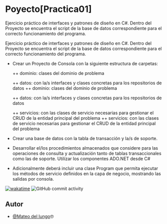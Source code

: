 
# Poyecto[Practica01]
Ejercicio práctico de interfaces y patrones de diseño en C#. Dentro del Proyecto se encuentra el script de la base de datos correspondiente para el correcto funcionamiento del programa.



Ejercicio práctico de interfaces y patrones de diseño en C#. Dentro del Proyecto se encuentra el script de la base de datos correspondiente para el correcto funcionamiento del programa.

- Crear un Proyecto de Consola con la siguiente estructura de carpetas:

    ++ dominio: clases del dominio de problema 
    
	++ datos: con la/s interfaces y clases concretas para los repositorios de datos
  ++ dominio: clases del dominio de problema

  ++ datos: con la/s interfaces y clases concretas para los repositorios de datos

    ++ servicios: con las clases de servicio necesarias para gestionar el CRUD de la entidad principal del problema
  ++ servicios: con las clases de servicio necesarias para gestionar el CRUD de la entidad principal del problema

- Crear una base de datos con la tabla de transacción y la/s de soporte.

- Desarrollar el/los procedimientos almacenados que considere para las operaciones de consulta y actualización tanto de tablas transaccionales como las de soporte. Utilizar los componentes ADO.NET desde C#

- Adicionalmente deberá incluir una clase Program que permita ejecutar los métodos de servicio definidos en la capa de negocio, mostrando las salidas por consola.

[![wakatime](https://wakatime.com/badge/github/Mateo00DelLungo/Practico_01.svg)](https://wakatime.com/badge/github/Mateo00DelLungo/Practico_01)
![GitHub commit activity](https://img.shields.io/github/commit-activity/t/Mateo00DelLungo/Practico_01)

## Autor

- [@Mateo del lungo](https://github.com/Mudo0)🤓
